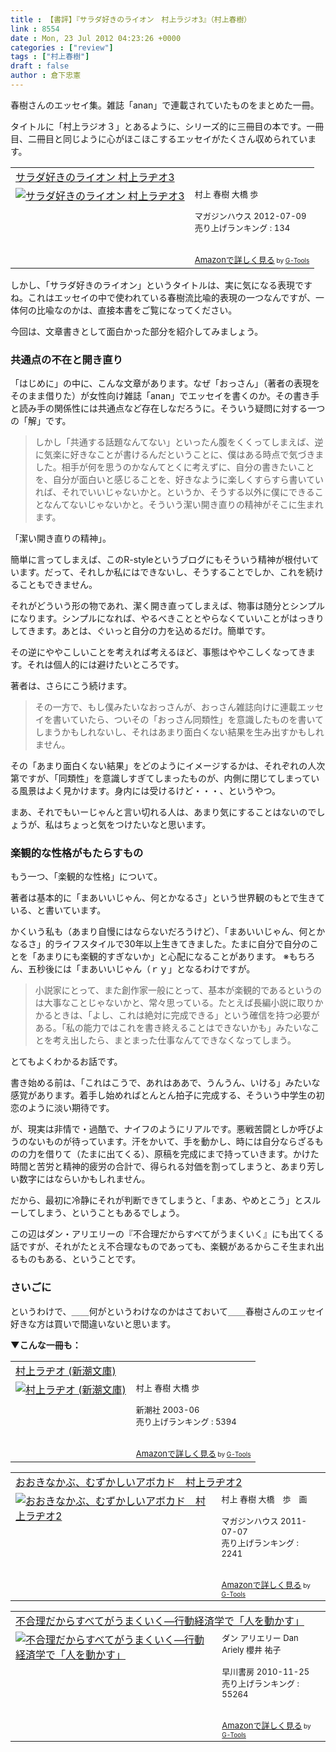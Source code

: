 ```yaml
---
title : 【書評】『サラダ好きのライオン　村上ラジオ3』（村上春樹）
link : 8554
date : Mon, 23 Jul 2012 04:23:26 +0000
categories : ["review"]
tags : ["村上春樹"]
draft : false
author : 倉下忠憲
---
```


春樹さんのエッセイ集。雑誌「anan」で連載されていたものをまとめた一冊。

タイトルに「村上ラジオ３」とあるように、シリーズ的に三冊目の本です。一冊目、二冊目と同じように心がほこほこするエッセイがたくさん収められています。

<table  border="0" cellpadding="5"><tr><td colspan="2"><a href="http://www.amazon.co.jp/%E3%82%B5%E3%83%A9%E3%83%80%E5%A5%BD%E3%81%8D%E3%81%AE%E3%83%A9%E3%82%A4%E3%82%AA%E3%83%B3-%E6%9D%91%E4%B8%8A%E3%83%A9%E3%83%82%E3%82%AA3-%E6%9D%91%E4%B8%8A-%E6%98%A5%E6%A8%B9/dp/4838724500%3FSubscriptionId%3D15SMZCTB9V8NGR2TW082%26tag%3Drashita1000-22%26linkCode%3Dxm2%26camp%3D2025%26creative%3D165953%26creativeASIN%3D4838724500" target="_blank">サラダ好きのライオン 村上ラヂオ3</a><img src="http://www.assoc-amazon.jp/e/ir?t=rashita1000-22&l=ur2&o=9" width="1" height="1" style="border: none;" alt="" /></td></tr><tr><td valign="top"><a href="http://www.amazon.co.jp/%E3%82%B5%E3%83%A9%E3%83%80%E5%A5%BD%E3%81%8D%E3%81%AE%E3%83%A9%E3%82%A4%E3%82%AA%E3%83%B3-%E6%9D%91%E4%B8%8A%E3%83%A9%E3%83%82%E3%82%AA3-%E6%9D%91%E4%B8%8A-%E6%98%A5%E6%A8%B9/dp/4838724500%3FSubscriptionId%3D15SMZCTB9V8NGR2TW082%26tag%3Drashita1000-22%26linkCode%3Dxm2%26camp%3D2025%26creative%3D165953%26creativeASIN%3D4838724500" target="_blank"><img src="http://ecx.images-amazon.com/images/I/51yPl%2B0ey0L._SL160_.jpg" border="0" alt="サラダ好きのライオン 村上ラヂオ3" /></a></td><td valign="top"><font size="-1">村上 春樹 大橋 歩 <br /><br />マガジンハウス  2012-07-09<br />売り上げランキング : 134<br /><br /><br /><a href="http://www.amazon.co.jp/%E3%82%B5%E3%83%A9%E3%83%80%E5%A5%BD%E3%81%8D%E3%81%AE%E3%83%A9%E3%82%A4%E3%82%AA%E3%83%B3-%E6%9D%91%E4%B8%8A%E3%83%A9%E3%83%82%E3%82%AA3-%E6%9D%91%E4%B8%8A-%E6%98%A5%E6%A8%B9/dp/4838724500%3FSubscriptionId%3D15SMZCTB9V8NGR2TW082%26tag%3Drashita1000-22%26linkCode%3Dxm2%26camp%3D2025%26creative%3D165953%26creativeASIN%3D4838724500" target="_blank">Amazonで詳しく見る</a></font><font size="-2"> by <a href="http://www.goodpic.com/mt/aws/index.html" >G-Tools</a></font></td></tr></table>

しかし、「サラダ好きのライオン」というタイトルは、実に気になる表現ですね。これはエッセイの中で使われている春樹流比喩的表現の一つなんですが、一体何の比喩なのかは、直接本書をご覧になってください。

今回は、文章書きとして面白かった部分を紹介してみましょう。

<h3>共通点の不在と開き直り</h3>
「はじめに」の中に、こんな文章があります。なぜ「おっさん」（著者の表現をそのまま借りた）が女性向け雑誌「anan」でエッセイを書くのか。その書き手と読み手の関係性には共通点など存在しなだろうに。そういう疑問に対する一つの「解」です。

<blockquote>
しかし「共通する話題なんてない」といったん腹をくくってしまえば、逆に気楽に好きなことが書けるんだということに、僕はある時点で気づきました。相手が何を思うのかなんてとくに考えずに、自分の書きたいことを、自分が面白いと感じることを、好きなように楽しくすらすら書いていれば、それでいいじゃないかと。というか、そうする以外に僕にできることなんてないじゃないかと。そういう潔い開き直りの精神がそこに生まれます。
</blockquote>

「潔い開き直りの精神」。

簡単に言ってしまえば、このR-styleというブログにもそういう精神が根付いています。だって、それしか私にはできないし、そうすることでしか、これを続けることもできません。

それがどういう形の物であれ、潔く開き直ってしまえば、物事は随分とシンプルになります。シンプルになれば、やるべきこととやらなくていいことがはっきりしてきます。あとは、ぐいっと自分の力を込めるだけ。簡単です。

その逆にややこしいことを考えれば考えるほど、事態はややこしくなってきます。それは個人的には避けたいところです。

著者は、さらにこう続けます。

<blockquote>
その一方で、もし僕みたいなおっさんが、おっさん雑誌向けに連載エッセイを書いていたら、ついその「おっさん同類性」を意識したものを書いてしまうかもしれないし、それはあまり面白くない結果を生み出すかもしれません。
</blockquote>

その「あまり面白くない結果」をどのようにイメージするかは、それぞれの人次第ですが、「同類性」を意識しすぎてしまったものが、内側に閉じてしまっている風景はよく見かけます。身内には受けるけど・・・、というやつ。

まあ、それでもいーじゃんと言い切れる人は、あまり気にすることはないのでしょうが、私はちょっと気をつけたいなと思います。

<h3>楽観的な性格がもたらすもの</h3>
もう一つ、「楽観的な性格」について。

著者は基本的に「まあいいじゃん、何とかなるさ」という世界観のもとで生きている、と書いています。

かくいう私も（あまり自慢にはならないだろうけど）、「まあいいじゃん、何とかなるさ」的ライフスタイルで30年以上生きてきました。たまに自分で自分のことを「あまりにも楽観的すぎないか」と心配になることがあります。
※もちろん、五秒後には「まあいいじゃん（ｒｙ」となるわけですが。


<blockquote>
小説家にとって、また創作家一般にとって、基本が楽観的であるというのは大事なことじゃないかと、常々思っている。たとえば長編小説に取りかかるときは、「よし、これは絶対に完成できる」という確信を持つ必要がある。「私の能力ではこれを書き終えることはできないかも」みたいなことを考え出したら、まとまった仕事なんてできなくなってしまう。
</blockquote>

とてもよくわかるお話です。

書き始める前は、「これはこうで、あれはああで、うんうん、いける」みたいな感覚があります。着手し始めればとんとん拍子に完成する、そういう中学生の初恋のように淡い期待です。

が、現実は非情で・過酷で、ナイフのようにリアルです。悪戦苦闘としか呼びようのないものが待っています。汗をかいて、手を動かし、時には自分ならざるものの力を借りて（たまに出てくる）、原稿を完成にまで持っていきます。かけた時間と苦労と精神的疲労の合計で、得られる対価を割ってしまうと、あまり芳しい数字にはならいかもしれません。

だから、最初に冷静にそれが判断できてしまうと、「まあ、やめとこう」とスルーしてしまう、ということもあるでしょう。

この辺はダン・アリエリーの『不合理だからすべてがうまくいく』にも出てくる話ですが、それがたとえ不合理なものであっても、楽観があるからこそ生まれ出るものもある、ということです。

<h3>さいごに</h3>
というわけで、＿＿何がというわけなのかはさておいて＿＿春樹さんのエッセイ好きな方は買いで間違いないと思います。

<strong>▼こんな一冊も：</strong>
<table  border="0" cellpadding="5"><tr><td colspan="2"><a href="http://www.amazon.co.jp/%E6%9D%91%E4%B8%8A%E3%83%A9%E3%83%82%E3%82%AA-%E6%96%B0%E6%BD%AE%E6%96%87%E5%BA%AB-%E6%9D%91%E4%B8%8A-%E6%98%A5%E6%A8%B9/dp/4101001529%3FSubscriptionId%3D15SMZCTB9V8NGR2TW082%26tag%3Drashita1000-22%26linkCode%3Dxm2%26camp%3D2025%26creative%3D165953%26creativeASIN%3D4101001529" target="_blank">村上ラヂオ (新潮文庫)</a><img src="http://www.assoc-amazon.jp/e/ir?t=rashita1000-22&l=ur2&o=9" width="1" height="1" style="border: none;" alt="" /></td></tr><tr><td valign="top"><a href="http://www.amazon.co.jp/%E6%9D%91%E4%B8%8A%E3%83%A9%E3%83%82%E3%82%AA-%E6%96%B0%E6%BD%AE%E6%96%87%E5%BA%AB-%E6%9D%91%E4%B8%8A-%E6%98%A5%E6%A8%B9/dp/4101001529%3FSubscriptionId%3D15SMZCTB9V8NGR2TW082%26tag%3Drashita1000-22%26linkCode%3Dxm2%26camp%3D2025%26creative%3D165953%26creativeASIN%3D4101001529" target="_blank"><img src="http://ecx.images-amazon.com/images/I/41QTQ1HY3RL._SL160_.jpg" border="0" alt="村上ラヂオ (新潮文庫)" /></a></td><td valign="top"><font size="-1">村上 春樹 大橋 歩 <br /><br />新潮社  2003-06<br />売り上げランキング : 5394<br /><br /><br /><a href="http://www.amazon.co.jp/%E6%9D%91%E4%B8%8A%E3%83%A9%E3%83%82%E3%82%AA-%E6%96%B0%E6%BD%AE%E6%96%87%E5%BA%AB-%E6%9D%91%E4%B8%8A-%E6%98%A5%E6%A8%B9/dp/4101001529%3FSubscriptionId%3D15SMZCTB9V8NGR2TW082%26tag%3Drashita1000-22%26linkCode%3Dxm2%26camp%3D2025%26creative%3D165953%26creativeASIN%3D4101001529" target="_blank">Amazonで詳しく見る</a></font><font size="-2"> by <a href="http://www.goodpic.com/mt/aws/index.html" >G-Tools</a></font></td></tr></table>

<table  border="0" cellpadding="5"><tr><td colspan="2"><a href="http://www.amazon.co.jp/%E3%81%8A%E3%81%8A%E3%81%8D%E3%81%AA%E3%81%8B%E3%81%B6%E3%80%81%E3%82%80%E3%81%9A%E3%81%8B%E3%81%97%E3%81%84%E3%82%A2%E3%83%9C%E3%82%AB%E3%83%89-%E6%9D%91%E4%B8%8A%E3%83%A9%E3%83%82%E3%82%AA2-%E6%9D%91%E4%B8%8A-%E6%98%A5%E6%A8%B9/dp/4838722508%3FSubscriptionId%3D15SMZCTB9V8NGR2TW082%26tag%3Drashita1000-22%26linkCode%3Dxm2%26camp%3D2025%26creative%3D165953%26creativeASIN%3D4838722508" target="_blank">おおきなかぶ、むずかしいアボカド　村上ラヂオ2</a><img src="http://www.assoc-amazon.jp/e/ir?t=rashita1000-22&l=ur2&o=9" width="1" height="1" style="border: none;" alt="" /></td></tr><tr><td valign="top"><a href="http://www.amazon.co.jp/%E3%81%8A%E3%81%8A%E3%81%8D%E3%81%AA%E3%81%8B%E3%81%B6%E3%80%81%E3%82%80%E3%81%9A%E3%81%8B%E3%81%97%E3%81%84%E3%82%A2%E3%83%9C%E3%82%AB%E3%83%89-%E6%9D%91%E4%B8%8A%E3%83%A9%E3%83%82%E3%82%AA2-%E6%9D%91%E4%B8%8A-%E6%98%A5%E6%A8%B9/dp/4838722508%3FSubscriptionId%3D15SMZCTB9V8NGR2TW082%26tag%3Drashita1000-22%26linkCode%3Dxm2%26camp%3D2025%26creative%3D165953%26creativeASIN%3D4838722508" target="_blank"><img src="http://ecx.images-amazon.com/images/I/41SJyFluafL._SL160_.jpg" border="0" alt="おおきなかぶ、むずかしいアボカド　村上ラヂオ2" /></a></td><td valign="top"><font size="-1">村上 春樹 大橋　歩　画 <br /><br />マガジンハウス  2011-07-07<br />売り上げランキング : 2241<br /><br /><br /><a href="http://www.amazon.co.jp/%E3%81%8A%E3%81%8A%E3%81%8D%E3%81%AA%E3%81%8B%E3%81%B6%E3%80%81%E3%82%80%E3%81%9A%E3%81%8B%E3%81%97%E3%81%84%E3%82%A2%E3%83%9C%E3%82%AB%E3%83%89-%E6%9D%91%E4%B8%8A%E3%83%A9%E3%83%82%E3%82%AA2-%E6%9D%91%E4%B8%8A-%E6%98%A5%E6%A8%B9/dp/4838722508%3FSubscriptionId%3D15SMZCTB9V8NGR2TW082%26tag%3Drashita1000-22%26linkCode%3Dxm2%26camp%3D2025%26creative%3D165953%26creativeASIN%3D4838722508" target="_blank">Amazonで詳しく見る</a></font><font size="-2"> by <a href="http://www.goodpic.com/mt/aws/index.html" >G-Tools</a></font></td></tr></table>

<table  border="0" cellpadding="5"><tr><td colspan="2"><a href="http://www.amazon.co.jp/%E4%B8%8D%E5%90%88%E7%90%86%E3%81%A0%E3%81%8B%E3%82%89%E3%81%99%E3%81%B9%E3%81%A6%E3%81%8C%E3%81%86%E3%81%BE%E3%81%8F%E3%81%84%E3%81%8F%E2%80%95%E8%A1%8C%E5%8B%95%E7%B5%8C%E6%B8%88%E5%AD%A6%E3%81%A7%E3%80%8C%E4%BA%BA%E3%82%92%E5%8B%95%E3%81%8B%E3%81%99%E3%80%8D-%E3%83%80%E3%83%B3-%E3%82%A2%E3%83%AA%E3%82%A8%E3%83%AA%E3%83%BC/dp/4152091754%3FSubscriptionId%3D15SMZCTB9V8NGR2TW082%26tag%3Drashita1000-22%26linkCode%3Dxm2%26camp%3D2025%26creative%3D165953%26creativeASIN%3D4152091754" target="_blank">不合理だからすべてがうまくいく―行動経済学で「人を動かす」</a><img src="http://www.assoc-amazon.jp/e/ir?t=rashita1000-22&l=ur2&o=9" width="1" height="1" style="border: none;" alt="" /></td></tr><tr><td valign="top"><a href="http://www.amazon.co.jp/%E4%B8%8D%E5%90%88%E7%90%86%E3%81%A0%E3%81%8B%E3%82%89%E3%81%99%E3%81%B9%E3%81%A6%E3%81%8C%E3%81%86%E3%81%BE%E3%81%8F%E3%81%84%E3%81%8F%E2%80%95%E8%A1%8C%E5%8B%95%E7%B5%8C%E6%B8%88%E5%AD%A6%E3%81%A7%E3%80%8C%E4%BA%BA%E3%82%92%E5%8B%95%E3%81%8B%E3%81%99%E3%80%8D-%E3%83%80%E3%83%B3-%E3%82%A2%E3%83%AA%E3%82%A8%E3%83%AA%E3%83%BC/dp/4152091754%3FSubscriptionId%3D15SMZCTB9V8NGR2TW082%26tag%3Drashita1000-22%26linkCode%3Dxm2%26camp%3D2025%26creative%3D165953%26creativeASIN%3D4152091754" target="_blank"><img src="http://ecx.images-amazon.com/images/I/51FkF3KW1YL._SL160_.jpg" border="0" alt="不合理だからすべてがうまくいく―行動経済学で「人を動かす」" /></a></td><td valign="top"><font size="-1">ダン アリエリー Dan Ariely 櫻井 祐子 <br /><br />早川書房  2010-11-25<br />売り上げランキング : 55264<br /><br /><br /><a href="http://www.amazon.co.jp/%E4%B8%8D%E5%90%88%E7%90%86%E3%81%A0%E3%81%8B%E3%82%89%E3%81%99%E3%81%B9%E3%81%A6%E3%81%8C%E3%81%86%E3%81%BE%E3%81%8F%E3%81%84%E3%81%8F%E2%80%95%E8%A1%8C%E5%8B%95%E7%B5%8C%E6%B8%88%E5%AD%A6%E3%81%A7%E3%80%8C%E4%BA%BA%E3%82%92%E5%8B%95%E3%81%8B%E3%81%99%E3%80%8D-%E3%83%80%E3%83%B3-%E3%82%A2%E3%83%AA%E3%82%A8%E3%83%AA%E3%83%BC/dp/4152091754%3FSubscriptionId%3D15SMZCTB9V8NGR2TW082%26tag%3Drashita1000-22%26linkCode%3Dxm2%26camp%3D2025%26creative%3D165953%26creativeASIN%3D4152091754" target="_blank">Amazonで詳しく見る</a></font><font size="-2"> by <a href="http://www.goodpic.com/mt/aws/index.html" >G-Tools</a></font></td></tr></table>
